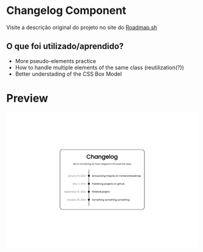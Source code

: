 # Changelog Component

Visite a descrição original do projeto no site do [Roadmap.sh](https://roadmap.sh/projects/changelog-component)

## O que foi utilizado/aprendido?

- More pseudo-elements practice
- How to handle multiple elements of the same class (reutilization(?))
- Better understading of the CSS Box Model 

# Preview

![Preview](https://raw.githubusercontent.com/olucaxx/roadmap.sh-frontend/main/screenshots/changelog-component.png)